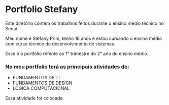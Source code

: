 # Portfolio Stefany
Este diretório contém os trabalhos feitos durante o ensino médio técnico no Senai

Meu nome é Stefany Prim, tenho 16 anos e estou cursando o ensino médio com curso técnico de desenvolvimento de sistemas.

Esse é o portfólio refente ao 1° trimestre do 2° ano do ensino médio.
### No meu portfolio terá as principais atividades de:
* FUNDAMENTOS DE TI
* FUNDAMENTOS DE DESIGN
* LÓGICA COMPUTACIONAL

Essa atividade foi colocada 
